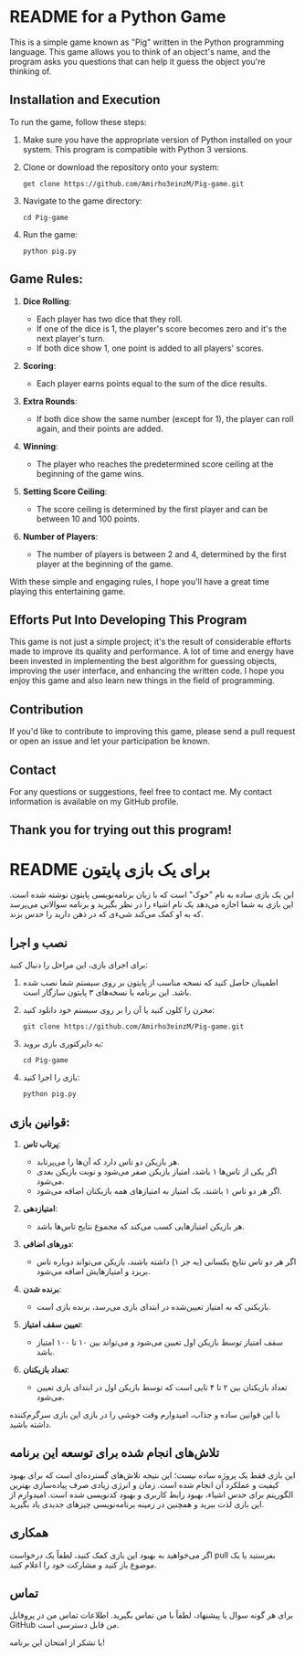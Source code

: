 # README for a Python Game

This is a simple game known as "Pig" written in the Python programming language. This game allows you to think of an object's name, and the program asks you questions that can help it guess the object you're thinking of.

## Installation and Execution

To run the game, follow these steps:

1. Make sure you have the appropriate version of Python installed on your system. This program is compatible with Python 3 versions.

2. Clone or download the repository onto your system:
    ```
    get clone https://github.com/Amirho3einzM/Pig-game.git
    ```

3. Navigate to the game directory:
    ```
    cd Pig-game
    ```

4. Run the game:
    ```
    python pig.py
    ```

## Game Rules:

1. **Dice Rolling**:
   - Each player has two dice that they roll.
   - If one of the dice is 1, the player's score becomes zero and it's the next player's turn.
   - If both dice show 1, one point is added to all players' scores.

2. **Scoring**:
   - Each player earns points equal to the sum of the dice results.

3. **Extra Rounds**:
   - If both dice show the same number (except for 1), the player can roll again, and their points are added.

4. **Winning**:
   - The player who reaches the predetermined score ceiling at the beginning of the game wins.

5. **Setting Score Ceiling**:
   - The score ceiling is determined by the first player and can be between 10 and 100 points.

6. **Number of Players**:
   - The number of players is between 2 and 4, determined by the first player at the beginning of the game.

With these simple and engaging rules, I hope you'll have a great time playing this entertaining game.

## Efforts Put Into Developing This Program

This game is not just a simple project; it's the result of considerable efforts made to improve its quality and performance. A lot of time and energy have been invested in implementing the best algorithm for guessing objects, improving the user interface, and enhancing the written code. I hope you enjoy this game and also learn new things in the field of programming.

## Contribution

If you'd like to contribute to improving this game, please send a pull request or open an issue and let your participation be known.

## Contact

For any questions or suggestions, feel free to contact me. My contact information is available on my GitHub profile.

Thank you for trying out this program!
---
# README برای یک بازی پایتون

این یک بازی ساده به نام "خوک" است که با زبان برنامه‌نویسی پایتون نوشته شده است. این بازی به شما اجازه می‌دهد یک نام اشیاء را در نظر بگیرید و برنامه سوالاتی می‌پرسد که به او کمک می‌کند شیءی که در ذهن دارید را حدس بزند.

## نصب و اجرا

برای اجرای بازی، این مراحل را دنبال کنید:

1. اطمینان حاصل کنید که نسخه مناسب از پایتون بر روی سیستم شما نصب شده باشد. این برنامه با نسخه‌های ۳ پایتون سازگار است.

2. مخزن را کلون کنید یا آن را بر روی سیستم خود دانلود کنید:
    ```
    git clone https://github.com/Amirho3einzM/Pig-game.git
    ```

3. به دایرکتوری بازی بروید:
    ```
    cd Pig-game
    ```

4. بازی را اجرا کنید:
    ```
    python pig.py
    ```

## قوانین بازی:

1. **پرتاب تاس**:
   - هر بازیکن دو تاس دارد که آن‌ها را می‌پرتابد.
   - اگر یکی از تاس‌ها ۱ باشد، امتیاز بازیکن صفر می‌شود و نوبت بازیکن بعدی می‌شود.
   - اگر هر دو تاس ۱ باشند، یک امتیاز به امتیازهای همه بازیکنان اضافه می‌شود.

2. **امتیازدهی**:
   - هر بازیکن امتیازهایی کسب می‌کند که مجموع نتایج تاس‌ها باشد.

3. **دورهای اضافی**:
   - اگر هر دو تاس نتایج یکسانی (به جز ۱) داشته باشند، بازیکن می‌تواند دوباره تاس بریزد و امتیازهایش اضافه می‌شود.

4. **برنده شدن**:
   - بازیکنی که به امتیاز تعیین‌شده در ابتدای بازی می‌رسد، برنده بازی است.

5. **تعیین سقف امتیاز**:
   - سقف امتیاز توسط بازیکن اول تعیین می‌شود و می‌تواند بین ۱۰ تا ۱۰۰ امتیاز باشد.

6. **تعداد بازیکنان**:
   - تعداد بازیکنان بین ۲ تا ۴ تایی است که توسط بازیکن اول در ابتدای بازی تعیین می‌شود.

با این قوانین ساده و جذاب، امیدوارم وقت خوشی را در بازی این بازی سرگرم‌کننده داشته باشید.

## تلاش‌های انجام شده برای توسعه این برنامه

این بازی فقط یک پروژه ساده نیست؛ این نتیجه تلاش‌های گسترده‌ای است که برای بهبود کیفیت و عملکرد آن انجام شده است. زمان و انرژی زیادی صرف پیاده‌سازی بهترین الگوریتم برای حدس اشیاء، بهبود رابط کاربری و بهبود کدنویسی شده است. امیدوارم از این بازی لذت ببرید و همچنین در زمینه برنامه‌نویسی چیزهای جدیدی یاد بگیرید.

## همکاری

اگر می‌خواهید به بهبود این بازی کمک کنید، لطفاً یک درخواست pull بفرستید یا یک موضوع باز کنید و مشارکت خود را اعلام کنید.

## تماس

برای هر گونه سوال یا پیشنهاد، لطفاً با من تماس بگیرید. اطلاعات تماس من در پروفایل GitHub من قابل دسترسی است.

با تشکر از امتحان این برنامه!
